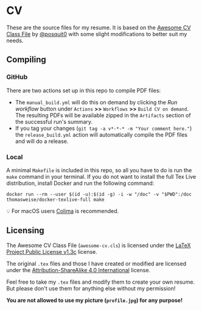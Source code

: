 # CV

These are the source files for my resume. It is based on the [Awesome CV Class File](https://github.com/posquit0/Awesome-CV) by [@posquit0](https://github.com/posquit0) with some slight modifications to better suit my needs.

## Compiling

### GitHub

There are two actions set up in this repo to compile PDF files:

- The `manual_build.yml` will do this on demand by clicking the *Run workflow* button under `Actions` **>>** `Workflows` **>>** `Build CV on demand`. The resulting PDFs will be available zipped in the `Artifacts` section of the successful run's summary.
- If you tag your changes (`git tag -a v*-*-* -m "Your comment here."`) the `release_build.yml` action will automatically compile the PDF files and will do a release.

### Local

A minimal `Makefile` is included in this repo, so all you have to do is run the `make` command in your terminal. If you do not want to install the full Tex Live distribution, install Docker and run the following command:

`docker run --rm --user $(id -u):$(id -g) -i -w "/doc" -v "$PWD":/doc thomasweise/docker-texlive-full make`

:bulb: For macOS users [Colima](https://github.com/abiosoft/colima) is recommended.

## Licensing

The Awesome CV Class File (`awesome-cv.cls`) is licensed under the [LaTeX Project Public License v1.3c](http://www.latex-project.org/lppl) license.

The original `.tex` files and those I have created or modified are licensed under the [Attribution-ShareAlike 4.0 International](https://creativecommons.org/licenses/by-sa/4.0/) license.

Feel free to take my `.tex` files and modify them to create your own resume. But please don't use them for anything else without my permission!

**You are not allowed to use my picture (`profile.jpg`) for any purpose!**